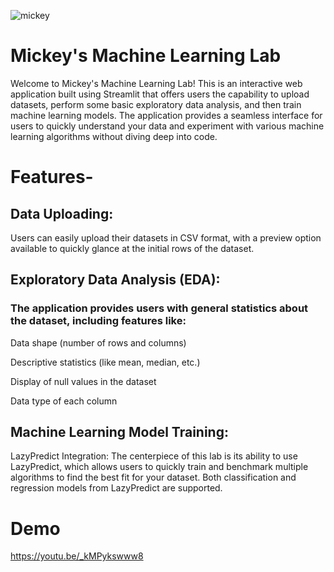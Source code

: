 ![mickey](https://github.com/marcusdjr/disney/assets/31329300/939b9f94-8c8a-46f7-8bf5-463783e79fd4)

# Mickey's Machine Learning Lab

Welcome to Mickey's Machine Learning Lab! This is an interactive web application built using Streamlit that offers users the capability to upload datasets, perform some basic exploratory data analysis, and then train machine learning models. The application provides a seamless interface for users to quickly understand your data and experiment with various machine learning algorithms without diving deep into code.

# Features-

## Data Uploading:
Users can easily upload their datasets in CSV format, with a preview option available to quickly glance at the initial rows of the dataset.

## Exploratory Data Analysis (EDA):
### The application provides users with general statistics about the dataset, including features like:
Data shape (number of rows and columns)

Descriptive statistics (like mean, median, etc.)

Display of null values in the dataset

Data type of each column

## Machine Learning Model Training:
LazyPredict Integration: The centerpiece of this lab is its ability to use LazyPredict, which allows users to quickly train and benchmark multiple algorithms to find the best fit for your dataset. Both classification and regression models from LazyPredict are supported.
        

# Demo
https://youtu.be/_kMPykswww8
